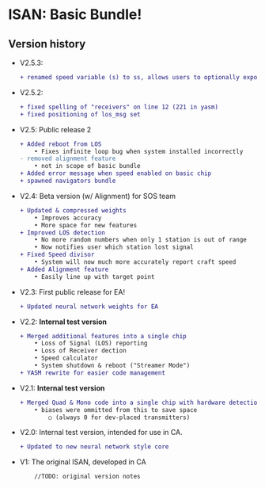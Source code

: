 # ISAN: Basic Bundle!

## Version history

- V2.5.3:
    ```diff
    + renamed speed variable (s) to ss, allows users to optionally export speed (:s)
    ```

- V2.5.2:
    ```diff
    + fixed spelling of "receivers" on line 12 (221 in yasm)
    + fixed positioning of los_msg set
    ```

- V2.5: Public release 2
    ```diff
    + Added reboot from LOS
        • Fixes infinite loop bug when system installed incorrectly
    - removed alignment feature
        • not in scope of basic bundle
    + Added error message when speed enabled on basic chip
    + spawned navigators bundle
    ```

- V2.4: Beta version (w/ Alignment) for SOS team
    ```diff
    + Updated & compressed weights
        • Improves accuracy
        • More space for new features
    + Improved LOS detection
        • No more random numbers when only 1 station is out of range
        • Now notifies user which station lost signal
    + Fixed Speed divisor
        • System will now much more accurately report craft speed
    + Added Alignment feature
        • Easily line up with target point
    ```
    
- V2.3: First public release for EA!
    ```diff
    + Updated neural network weights for EA
    ```

- V2.2: **Internal test version**
    ```diff
    + Merged additional features into a single chip
        • Loss of Signal (LOS) reporting
        • Loss of Receiver dection
        • Speed calculator
        • System shutdown & reboot ("Streamer Mode")
    + YASM rewrite for easier code management
    ```

- V2.1: **Internal test version**
    ```diff
    + Merged Quad & Mono code into a single chip with hardware detection
        • biases were ommitted from this to save space 
            ○ (always 0 for dev-placed transmitters)
    ```

- V2.0: Internal test version, intended for use in CA.
    ```diff
    + Updated to new neural network style core
    ```

- V1: The original ISAN, developed in CA
    ```diff
        //TODO: original version notes
    ```